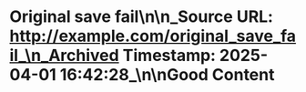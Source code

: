 # Original save fail\n\n_Source URL: http://example.com/original_save_fail_\n_Archived Timestamp: 2025-04-01 16:42:28_\n\nGood Content

